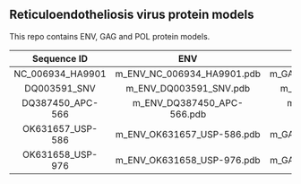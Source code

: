 ## Reticuloendotheliosis virus protein models

This repo contains ENV, GAG and POL protein models.

| Sequence ID | ENV | GAG | POL |
|:-----------:|:---:|:---:|:---:|
|NC_006934_HA9901|m_ENV_NC_006934_HA9901.pdb|m_GAG_NC_006934_HA9901.pdb|m_POL_NC_006934_HA9901.pdb|
|DQ003591_SNV    |m_ENV_DQ003591_SNV.pdb    |m_GAG_DQ003591_SNV.pdb    |m_POL_DQ003591_SNV.pdb    |
|DQ387450_APC-566|m_ENV_DQ387450_APC-566.pdb|m_GAG_DQ387450_APC-566.pdb|m_POL_DQ387450_APC-566.pdb|
|OK631657_USP-586|m_ENV_OK631657_USP-586.pdb|m_GAG_OK631657_USP-586.pdb|m_POL_OK631657_USP-586.pdb|
|OK631658_USP-976|m_ENV_OK631658_USP-976.pdb|m_GAG_OK631658_USP-976.pdb|m_POL_OK631658_USP-976.pdb|
